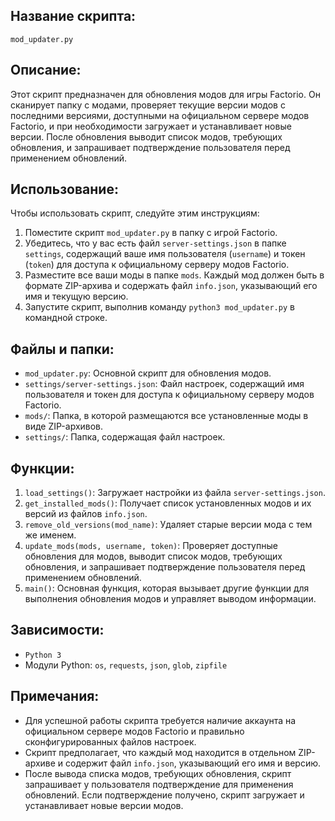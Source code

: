 ## Название скрипта:
`mod_updater.py`

## Описание:
Этот скрипт предназначен для обновления модов для игры Factorio. Он сканирует папку с модами, проверяет текущие версии модов с последними версиями, доступными на официальном сервере модов Factorio, и при необходимости загружает и устанавливает новые версии. После обновления выводит список модов, требующих обновления, и запрашивает подтверждение пользователя перед применением обновлений.

## Использование:
Чтобы использовать скрипт, следуйте этим инструкциям:

1. Поместите скрипт `mod_updater.py` в папку с игрой Factorio.
2. Убедитесь, что у вас есть файл `server-settings.json` в папке `settings`, содержащий ваше имя пользователя (`username`) и токен (`token`) для доступа к официальному серверу модов Factorio.
3. Разместите все ваши моды в папке `mods`. Каждый мод должен быть в формате ZIP-архива и содержать файл `info.json`, указывающий его имя и текущую версию.
4. Запустите скрипт, выполнив команду `python3 mod_updater.py` в командной строке.

## Файлы и папки:
- `mod_updater.py`: Основной скрипт для обновления модов.
- `settings/server-settings.json`: Файл настроек, содержащий имя пользователя и токен для доступа к официальному серверу модов Factorio.
- `mods/`: Папка, в которой размещаются все установленные моды в виде ZIP-архивов.
- `settings/`: Папка, содержащая файл настроек.

## Функции:

1. `load_settings()`: Загружает настройки из файла `server-settings.json`.
2. `get_installed_mods()`: Получает список установленных модов и их версий из файлов `info.json`.
3. `remove_old_versions(mod_name)`: Удаляет старые версии мода с тем же именем.
4. `update_mods(mods, username, token)`: Проверяет доступные обновления для модов, выводит список модов, требующих обновления, и запрашивает подтверждение пользователя перед применением обновлений.
5. `main()`: Основная функция, которая вызывает другие функции для выполнения обновления модов и управляет выводом информации.

## Зависимости:
- `Python 3`
- Модули Python: `os`, `requests`, `json`, `glob`, `zipfile`

## Примечания:
- Для успешной работы скрипта требуется наличие аккаунта на официальном сервере модов Factorio и правильно сконфигурированных файлов настроек.
- Скрипт предполагает, что каждый мод находится в отдельном ZIP-архиве и содержит файл `info.json`, указывающий его имя и версию.
- После вывода списка модов, требующих обновления, скрипт запрашивает у пользователя подтверждение для применения обновлений. Если подтверждение получено, скрипт загружает и устанавливает новые версии модов.
